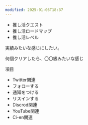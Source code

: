 ```yaml
---
modified: 2025-01-05T18:37
---
```

  

- 推し活クエスト
- 推し活ロードマップ
- 推し活レベル

実績みたいな感じにしたい。

何個クリアしたら、〇〇級みたいな感じ

項目

- Twitter関連  
- フォローする  
- 通知をつける  
- リスインする  
- Discrod関連  
- YouTube関連  
- Ci-en関連